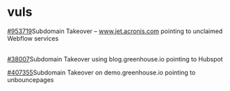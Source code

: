 # vuls

[\#953719](https://hackerone.com/reports/953719)Subdomain Takeover – www.jet.acronis.com pointing to unclaimed Webflow services

[  
\#38007](https://hackerone.com/reports/38007)Subdomain Takeover using blog.greenhouse.io pointing to Hubspot



[\#407355](https://hackerone.com/reports/407355)Subdomain Takeover on demo.greenhouse.io pointing to unbouncepages







